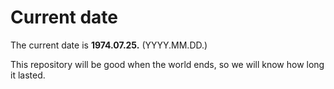 # Current date

The current date is **1974.07.25.** (YYYY.MM.DD.)

This repository will be good when the world ends, so we will know how long it lasted.